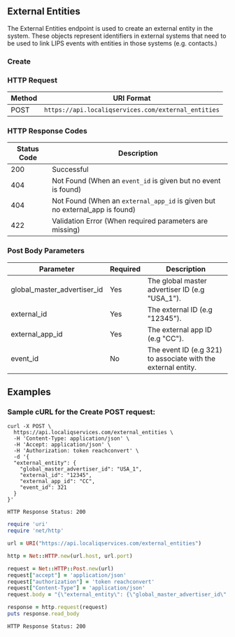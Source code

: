 ## External Entities

The External Entities endpoint is used to create an external entity in the system. These objects represent identifiers in external systems that need to be used to link LIPS events with entities in those systems (e.g. contacts.)

### Create

### HTTP Request

| Method | URI Format |
|---|---|
| POST | `https://api.localiqservices.com/external_entities` |

### HTTP Response Codes

| Status Code | Description |
|---|---|
| 200 | Successful |
| 404 | Not Found (When an `event_id` is given but no event is found) |
| 404 | Not Found (When an `external_app_id` is given but no external_app is found) |
| 422 | Validation Error (When required parameters are missing) |

### Post Body Parameters

| Parameter | Required | Description |
|---|---|---|
| global_master_advertiser_id | Yes | The global master advertiser ID (e.g "USA_1"). |
| external_id | Yes | The external ID (e.g "12345"). |
| external_app_id | Yes | The external app ID (e.g "CC"). |
| event_id | No | The event ID (e.g 321) to associate with the external entity. |

## Examples

### Sample cURL for the Create POST request:

```shell
curl -X POST \
  https://api.localiqservices.com/external_entities \
  -H 'Content-Type: application/json' \
  -H 'Accept: application/json' \
  -H 'Authorization: token reachconvert' \
  -d '{
  "external_entity": {
    "global_master_advertiser_id": "USA_1",
    "external_id": "12345",
    "external_app_id": "CC",
    "event_id": 321
  }
}'
```

`HTTP Response Status: 200`

```ruby
require 'uri'
require 'net/http'

url = URI("https://api.localiqservices.com/external_entities")

http = Net::HTTP.new(url.host, url.port)

request = Net::HTTP::Post.new(url)
request["accept"] = 'application/json'
request["authorization"] = 'token reachconvert'
request["Content-Type"] = 'application/json'
request.body = "{\"external_entity\": {\"global_master_advertiser_id\": \"USA_1\", \"external_id\": \"12345\", \"external_app_id\": \"CC\", \"event_id\": 321}}"

response = http.request(request)
puts response.read_body
```

`HTTP Response Status: 200`
